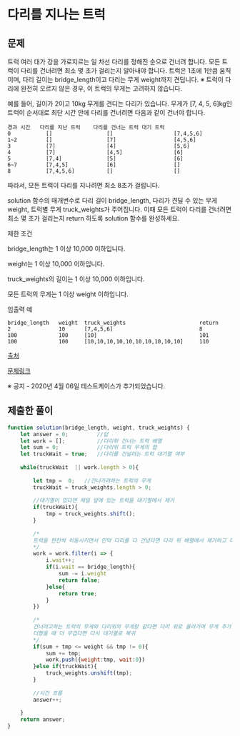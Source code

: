 # 다리를 지나는 트럭

## 문제

트럭 여러 대가 강을 가로지르는 일 차선 다리를 정해진 순으로 건너려 합니다. 모든 트럭이 다리를 건너려면 최소 몇 초가 걸리는지 알아내야 합니다. 트럭은 1초에 1만큼 움직이며, 다리 길이는 bridge_length이고 다리는 무게 weight까지 견딥니다.
※ 트럭이 다리에 완전히 오르지 않은 경우, 이 트럭의 무게는 고려하지 않습니다.

예를 들어, 길이가 2이고 10kg 무게를 견디는 다리가 있습니다. 무게가 [7, 4, 5, 6]kg인 트럭이 순서대로 최단 시간 안에 다리를 건너려면 다음과 같이 건너야 합니다.
```
경과 시간	다리를 지난 트럭    다리를 건너는 트럭	대기 트럭
0	        []	               []	                [7,4,5,6]
1~2	        []	               [7]	                [4,5,6]
3	        [7]	               [4]	                [5,6]
4	        [7]	               [4,5]	            [6]
5	        [7,4]	           [5]	                [6]
6~7	        [7,4,5]	           [6]	                []
8	        [7,4,5,6]	       []	                []
```
따라서, 모든 트럭이 다리를 지나려면 최소 8초가 걸립니다.

solution 함수의 매개변수로 다리 길이 bridge_length, 다리가 견딜 수 있는 무게 weight, 트럭별 무게 truck_weights가 주어집니다. 이때 모든 트럭이 다리를 건너려면 최소 몇 초가 걸리는지 return 하도록 solution 함수를 완성하세요.

제한 조건

bridge_length는 1 이상 10,000 이하입니다.

weight는 1 이상 10,000 이하입니다.

truck_weights의 길이는 1 이상 10,000 이하입니다.

모든 트럭의 무게는 1 이상 weight 이하입니다.

입출력 예
```
bridge_length	weight	truck_weights	                    return
2	            10	    [7,4,5,6]	                        8
100	            100	    [10]	                            101
100	            100	    [10,10,10,10,10,10,10,10,10,10]	    110
```
[출처](http://icpckorea.org/2016/ONLINE/problem.pdf)

[문제링크](https://programmers.co.kr/learn/courses/30/lessons/42583)

※ 공지 - 2020년 4월 06일 테스트케이스가 추가되었습니다.

## 제출한 풀이

```javascript
function solution(bridge_length, weight, truck_weights) {
    let answer = 0;         //답
    let work = [];          //다리위 건너는 트럭 배열
    let sum = 0;            //다리위 트럭 무게의 합
    let truckWait = true;   //다리를 건널려는 트럭 대기열 여부
    
    while(truckWait  || work.length > 0){
        
        let tmp =  0;   //건너가려하는 트럭의 무게
        truckWait = truck_weights.length > 0;
        
        //대기열이 있다면 제일 앞에 있는 트럭을 대기열에서 제거
        if(truckWait){
            tmp = truck_weights.shift();
        }
        
        /*
        트럭을 한칸씩 이동시키면서 만약 다리를 다 건넜다면 다리 위 배열에서 제거하고 다리위의 무게를 건너간 트럭의 무게만큼 차감
        */
        work = work.filter(i => {
            i.wait++;
            if(i.wait == bridge_length){
                sum -= i.weight
                return false;
            }else{
                return true;
            }
        })
        
        /*
        건너려고하는 트럭의 무게와 다리위의 무게랑 같다면 다리 위로 올라가며 무게 추가
        더했을 때 더 무겁다면 다시 대기열로 복귀
        */
        if(sum + tmp <= weight && tmp != 0){
            sum += tmp;
            work.push({weight:tmp, wait:0})
        }else if(truckWait){
            truck_weights.unshift(tmp);
        }
        
        //시간 흐름
        answer++;
        
    }
    return answer;
}
```